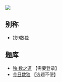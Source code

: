 ![](https://cn.sudoku.today/pic/04/search9/69755_58091.png)

## 别称
- 找9数独

## 题库
- [独·数之道](http://www.sudokufans.org.cn/lx/game.index.php?type=find9) 【需要登录】
- [今日数独](https://cn.sudoku.today/g-search-9-sudoku/) 【选题不便】